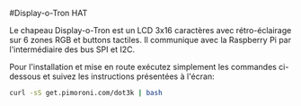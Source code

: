<!--
---
name: Display-o-Tron HAT
class: board
type: lcd
formfactor: HAT
manufacturer: Pimoroni
description: Un LCD 3x16 avec rétro-éclairage sur 6 zones RGB et buttons tactiles
url: https://shop.pimoroni.com/products/display-o-tron-hat
github: https://github.com/pimoroni/dot3k
buy: https://shop.pimoroni.com/products/display-o-tron-hat
image: 'display-o-tron-hat.png'
pincount: 40
eeprom: yes
power:
  '1':
  '2':
ground:
  '6':
pin:
  '3':
    mode: i2c
  '5':
    mode: i2c
  '22':
    name: LCD CMD/DATA
    mode: output
    active: high
  '19':
    mode: spi
  '22':
    name: Selection Registre LCD
    mode: output
  '23':
    mode: spi
  '24':
    name: Selection Puce LCD
    mode: chipselect
    active: high
  '32':
    name: Reset LCD
    mode: output
    active: low
-->
#Display-o-Tron HAT

Le chapeau Display-o-Tron est un LCD 3x16 caractères avec rétro-éclairage sur 6 zones RGB et buttons tactiles. Il communique avec la Raspberry Pi par l'intermédiaire des bus SPI et I2C.

Pour l'installation et mise en route exécutez simplement les commandes ci-dessous et suivez les instructions présentées à l'écran:

```bash
curl -sS get.pimoroni.com/dot3k | bash
```
